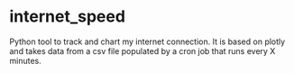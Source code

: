 # internet_speed
Python tool to track and chart my internet connection. It is based on plotly and takes data from a csv file populated by a cron job that runs every X minutes.

